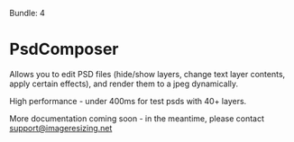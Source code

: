Bundle: 4

# PsdComposer

Allows you to edit PSD files (hide/show layers, change text layer contents, apply certain effects), and render them to a jpeg dynamically.

High performance - under 400ms for test psds with 40+ layers.

More documentation coming soon - in the meantime, please contact support@imageresizing.net 